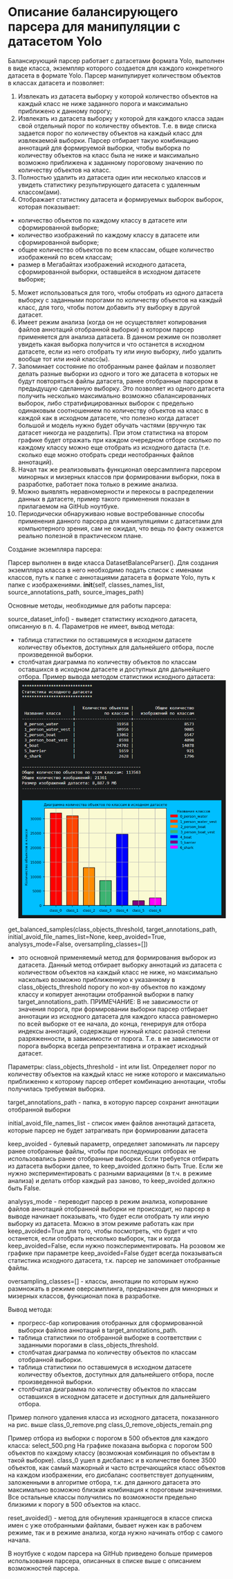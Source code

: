 # Описание балансирующего парсера для манипуляции с датасетом Yolo

Балансирующий парсер работает с датасетами формата Yolo, выполнен в виде класса, экземпляр которого создается для каждого конкретного датасета в формате Yolo. Парсер манипулирует количеством объектов в классах датасета и позволяет:

1. Извлекать из датасета выборку у которой количество объектов на каждый класс не ниже заданного порога и максимально приближено к данному порогу;
2. Извлекать из датасета выборку у которой для каждого класса задан свой отдельный порог по количеству объектов. Т.е. в виде списка задается порог по количеству объектов на каждый класс для извлекаемой выборки. Парсер отбирает такую комбинацию аннотаций для формируемой выборки, чтобы выборка по количеству объектов на класс была не ниже и максимально возможно приближена к заданному пороговому значению по количеству объектов на класс.
3. Полностью удалить из датасета один или несколько классов и увидеть статистику результирующего датасета с удаленным классом(ами).
4. Отображает статистику датасета и формируемых выборок выборок, которая показывает:
- количество объектов по каждому классу в датасете или сформированной выборке;
- количество изображений по каждому классу в датасете или сформированной выборке;
- общее количество объектов по всем классам, общее количество изображений по всем классам;
- размер в Мегабайтах изображений исходного датасета, сформированной выборки, оставшейся в исходном датасете выборке;
5. Может использоваться для того, чтобы отобрать из одного датасета выборку с заданными порогами по количеству объектов на каждый класс, для того, чтобы потом добавить эту выборку в другой датасет.
6. Имеет режим анализа (когда он не осуществляет копирования файлов аннотаций отобранной выборки) в котором парсер применяется для анализа датасета. В данном режиме он позволяет увидеть какая выборка получится и что останется в исходном датасете, если из него отобрать ту или иную выборку, либо удалить вообще тот или иной класс(ы).
7. Запоминает состояние по отобранным ранее файлам и позволяет делать разные выборки из одного и того же датасета в которых не будут повторяться файлы датасета, ранее отобранные парсером в предыдущую сделанную выборку. Это позволяет из одного датасета получить несколько максимально возможно сбалансированных выборок, либо стратифицированных выборок с предельно одинаковым соотношением по количеству объектов на класс в каждой как в исходном датасете, что полезно когда датасет большой и модель нужно будет обучать частями (вручную так датасет никогда не разделить). При этом статистика на втором графике будет отражать при каждом очередном отборе сколько по каждому классу можно еще отобрать из исходного датаста (т.е. сколько еще можно отобрать среди неотобранных файлов аннотаций).
8. Начал так же реализовывать функционал оверсамплинга парсером минорных и мизерных классов при формировании выборки, пока в разработке, работает пока только в режиме анализа.
9. Можно выявлять неравномерности и перекосы в распределении данных в датасете, пример такого применения показан в прилагаемом на GitHub ноутбуке.
10. Периодически обнаруживаю новые востребованные способы применения данного парсера для манипуляциями с датасетами для компьютерного зрения, сам не ожидал, что вещь по факту окажется реально полезной в практическом плане.

Создание экземпляра парсера:

Парсер выполнен в виде класса DatasetBalanceParser(). Для создания экземпляра класса в него необходимо подать список с именами классов, путь к папке с аннотациями датасета в формате Yolo, путь к папке с изображениями. 
__init__(self, classes_names_list, source_annotations_path, source_images_path)

Основные методы, необходимые для работы парсера:

source_dataset_info() - выведет статистику исходного датасета, описанную в п. 4.
Параметров не имеет, вывод метода:
- таблица статистики по оставшемуся в исходном датасете количеству объектов, доступных для дальнейшего отбора, после произведенной выборки.
- столбчатая диаграмма по количеству объектов по классам оставшихся в исходном датасете и доступных для дальнейшего отбора.
Пример вывода методом статистики исходного датасета:
![](./DocsImg/stat_source.png)

get_balanced_samples(class_objects_threshold, target_annotations_path, initial_avoid_file_names_list=None, keep_avoided=True, analysys_mode=False, oversampling_classes=[])
- это основной применяемый метод для формирования выборок из датасета. Данный метод отбирает выборку аннотаций из датасета с количеством объектов на каждый класс не ниже, но максимально насколько возможно приближенную к указанному в class_objects_threshold порогу по кол-ву объектов по каждому классу и копирует аннотации отобранной выборки в папку target_annotations_path. 
ПРИМЕЧАНИЕ:
В не зависимости от значения порога, при формировании выборки парсер отбирает аннотации из исходного датасета для каждого класса равномерно по всей выборке от ее начала, до конца, генерируя для отбора индексы аннотаций, содержащие нужный класс разной степени разряженности, в зависимости от порога. Т.е. в не зависимости от порога выборка всегда репрезентативна и отражает исходный датасет.

Параметры:
class_objects_threshold - int или list. Определяет порог по количеству объектов на каждый класс не ниже которого и максимально приближенно к которому парсер отберет комбинацию аннотации, чтобы получилась требуемая выборка.

target_annotations_path - папка, в которую парсер сохранит аннотации отобранной выборки

initial_avoid_file_names_list - список имен файлов аннотаций датасета, которые парсер не будет затрагивать при формировании датасета

keep_avoided - булевый параметр, определяет запоминать ли парсеру ранее отобранные файлы, чтобы при последующих отборах не использовались ранее отобранные выборки. Если требуется отбирать из датасета выборки далее, то keep_avoided должно быть True. Если же нужно экспериментировать с разными вариациями (в т.ч. в режиме анализа) и делать отбор каждый раз заново, то keep_avoided должно быть False.

analysys_mode - переводит парсер в режим анализа, копирование файлов аннотаций отобранной выборки не происходит, но парсер в выводе начинает показывать, что будет если отобрать ту или иную выборку из датасета. Можно в этом режиме работать как при keep_avoided=True для того, чтобы посмотреть, что будет и что останется, если отобрать несколько выборок, так и когда keep_avoided=False, если нужно поэкспериментировать. На розовом же графике при параметре keep_avoided=False будет всегда показываться статистика исходного датасета, т.к. парсер не запоминает отобранные файлы.

oversampling_classes=[] - классы, аннотации по которым нужно размножать в режиме оверсамплинга, предназначен для минорных и мизерных классов, функционал пока в разработке.

Вывод метода:
- прогресс-бар копирования отобранных для сформированной выборки файлов аннотаций в target_annotations_path.
- таблица статистики по отобранной выборке в соответствии с заданными порогами в class_objects_threshold.
- столбчатая диаграмма по количеству объектов по классам отобранной выборки.
- таблица статистики по оставшемуся в исходном датасете количеству объектов, доступных для дальнейшего отбора, после произведенной выборки.
- столбчатая диаграмма по количеству объектов по классам оставшихся в исходном датасете и доступных для дальнейшего отбора. 

Пример полного удаления класса из исходного датасета, показанного на рис. выше
class_0_remove.png
class_0_remove_objects_remain.png

Пример отбора из выборки с порогом в 500 объектов для каждого класса:
select_500.png
На графике показана выборка с порогом 500 объектов по каждому классу (возможная комбинация по объектам в такой выборке).
class_0 ушел в дисбаланс и в количестве более 3500 объектов, как самый мажорный и часто встречающийся класс объектов на каждом изображении, его дисбаланс соответствует допущениям, заложенными в алгоритме отбора, т.к. для данного датасета это максимально возможно близкая комбинация к пороговым значениями.
Все остальные классы получились по возможности предельно близкими к порогу в 500 объектов на класс. 

reset_avoided() - метод для обнуления хранящегося в классе списка имен с уже отобранными файлами, бывает нужен как в рабочем режиме, так и в режиме анализа, когда нужно начинать отбор с самого начала.

В ноутбуке с кодом парсера на GitHub приведено больше примеров использования парсера, описанных в списке выше с описанием возможностей парсера.





